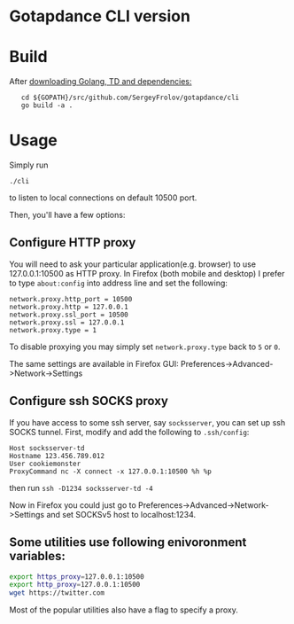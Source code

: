 # Gotapdance CLI version

# Build
After [downloading Golang, TD and dependencies:](../README.md)
```
   cd ${GOPATH}/src/github.com/SergeyFrolov/gotapdance/cli
   go build -a .
```

# Usage

Simply run
```
./cli
```
to listen to local connections on default 10500 port.

Then, you'll have a few options:
## Configure HTTP proxy
You will need to ask your particular application(e.g. browser) to use 127.0.0.1:10500 as HTTP proxy.
In Firefox (both mobile and desktop) I prefer to type ```about:config``` into address line and set the following:

 ```
network.proxy.http_port = 10500
network.proxy.http = 127.0.0.1
network.proxy.ssl_port = 10500
network.proxy.ssl = 127.0.0.1
network.proxy.type = 1
```

To disable proxying you may simply set ```network.proxy.type``` back to ```5``` or ```0```.

The same settings are available in Firefox GUI: Preferences->Advanced->Network->Settings
## Configure ssh SOCKS proxy
If you have access to some ssh server, say `socksserver`, you can set up ssh SOCKS tunnel.
First, modify and add the following to `.ssh/config`:
```ssh
Host socksserver-td
Hostname 123.456.789.012
User cookiemonster
ProxyCommand nc -X connect -x 127.0.0.1:10500 %h %p
```
then run `ssh -D1234 socksserver-td -4`

Now in Firefox you could just go to Preferences->Advanced->Network->Settings and set SOCKSv5 host to localhost:1234.

## Some utilities use following enivoronment variables: 

 ```bash
export https_proxy=127.0.0.1:10500
export http_proxy=127.0.0.1:10500
wget https://twitter.com
```
Most of the popular utilities also have a flag to specify a proxy.
